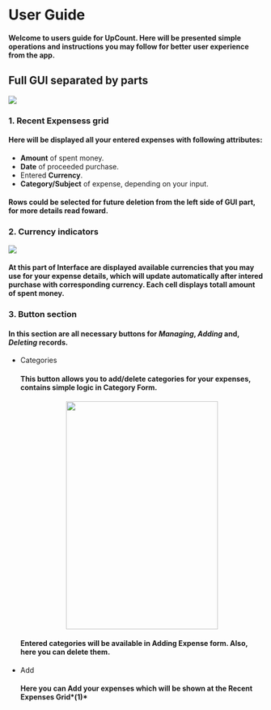 # User Guide
#### Welcome to users guide for UpCount. Here will be presented simple operations and instructions you may follow for better user experience from the app.
## Full GUI separated by parts
<img src="https://github.com/yeromin-vaskou/UpCount/blob/main/images/UpCount%20Main.jpg?raw=true">

### 1. Recent Expensess grid
#### Here will be displayed all your entered expenses with following attributes:
- **Amount** of spent money.
- **Date** of proceeded purchase.
- Entered **Currency**.
- **Category/Subject** of expense, depending on your input.
#### Rows could be selected for future deletion from the left side of GUI part, for more details read foward.
### 2. Currency indicators
<img src="https://github.com/yeromin-vaskou/UpCount/blob/main/images/sample%20totals.png?raw=true">

#### At this part of **Interface** are displayed available currencies that you may use for your expense details, which will update automatically after intered purchase with corresponding currency. Each cell displays totall amount of spent money.

### 3. Button section
#### In this section are all necessary buttons for *Managing*, *Adding* and, *Deleting* records.
- Categories
    #### This button allows you to **add/delete** categories for your expenses, contains simple logic in **Category Form**.
    <p align="center">
    <img src="https://github.com/yeromin-vaskou/UpCount/blob/main/images/sample%20categories%20form.png?raw=true" width="300" height="450">
    </p>

    #### Entered categories will be available in Adding Expense form. Also, here you can delete them.

- Add
    #### Here you can **Add** your expenses which will be shown at the **Recent Expenses Grid***(1)*
